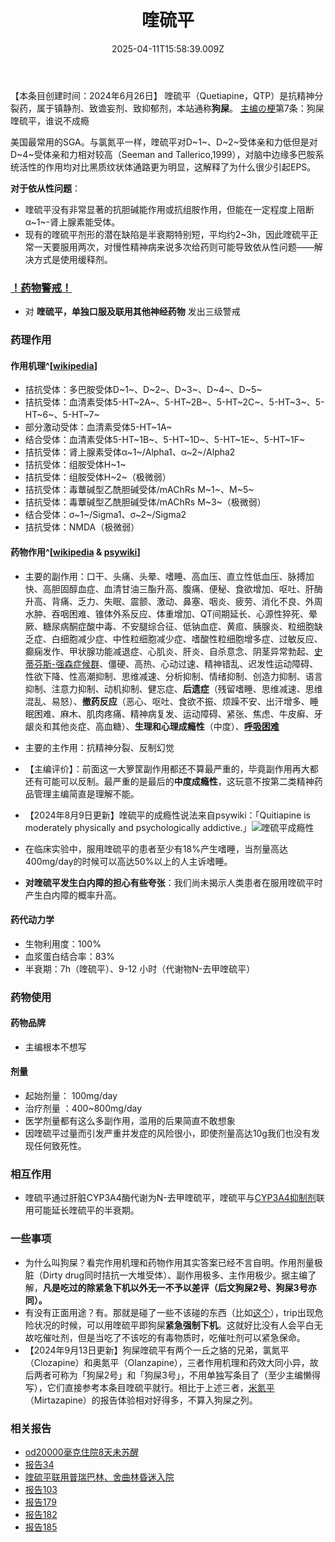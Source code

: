 ﻿---
title: 喹硫平
description: 
published: true
date: 2025-04-11T15:58:39.009Z
tags: 
editor: markdown
dateCreated: 2025-04-12T10:05:12.112Z
---

【本条目创建时间：2024年6月26日】
喹硫平（Quetiapine，QTP）是抗精神分裂药，属于镇静剂、致谵妄剂、致抑郁剂，本站通称**狗屎**。
[主编の梗](/%E7%B4%A2%E5%BC%95/#%E7%AC%94%E8%80%85%E3%81%AE%E6%A2%97)第7条：狗屎喹硫平，谁说不成瘾

美国最常用的SGA。与氯氮平一样，喹硫平对D~1~、D~2~受体亲和力低但是对D~4~受体亲和力相对较高（Seeman and Tallerico,1999），对脑中边缘多巴胺系统活性的作用均对比黑质纹状体通路更为明显，这解释了为什么很少引起EPS。

**对于依从性问题**：
- 喹硫平没有非常显著的抗胆碱能作用或抗组胺作用，但能在一定程度上阻断α~1~-肾上腺素能受体。
- 现有的喹硫平剂形的潜在缺陷是半衰期特别短，平均约2~3h，因此喹硫平正常一天要服用两次，对慢性精神病来说多次给药则可能导致依从性问题——解决方式是使用缓释剂。
### [！药物警戒！](/drug/%E8%8D%AF%E7%89%A9%E8%AD%A6%E6%88%92/)
- 对 **喹硫平，单独口服及联用其他神经药物** 发出三级警戒
### 药理作用
#### 作用机理^[[wikipedia](https://en.wikipedia.org/wiki/Quetiapine#Pharmacodynamics)]
- 拮抗受体：多巴胺受体D~1~、D~2~、D~3~、D~4~、D~5~ 
- 拮抗受体：血清素受体5-HT~2A~、5-HT~2B~、5-HT~2C~、5-HT~3~、5-HT~6~、5-HT~7~
- 部分激动受体：血清素受体5-HT~1A~
- 结合受体：血清素受体5-HT~1B~、5-HT~1D~、5-HT~1E~、5-HT~1F~
- 拮抗受体：肾上腺素受体α~1~/Alpha1、α~2~/Alpha2
- 拮抗受体：组胺受体H~1~
- 拮抗受体：组胺受体H~2~（极微弱）
- 拮抗受体：毒蕈碱型乙酰胆碱受体/mAChRs M~1~、M~5~
- 拮抗受体：毒蕈碱型乙酰胆碱受体/mAChRs M~3~（极微弱）
- 结合受体：σ~1~/Sigma1、σ~2~/Sigma2
- 拮抗受体：NMDA（极微弱）


#### 药物作用^[[wikipedia](https://en.wikipedia.org/wiki/Quetiapine#Adverse_effects) & [psywiki](https://m.psychonautwiki.org/wiki/Quetiapine)]
- 主要的副作用：口干、头痛、头晕、嗜睡、高血压、直立性低血压、脉搏加快、高胆固醇血症、血清甘油三酯升高、腹痛、便秘、食欲增加、呕吐、肝酶升高、背痛、乏力、失眠、震颤、激动、鼻塞、咽炎、疲劳、消化不良、外周水肿、吞咽困难、锥体外系反应、体重增加、QT间期延长、心源性猝死、晕厥、糖尿病酮症酸中毒、不安腿综合征、低钠血症、黄疸、胰腺炎、粒细胞缺乏症、白细胞减少症、中性粒细胞减少症、嗜酸性粒细胞增多症、过敏反应、癫痫发作、甲状腺功能减退症、心肌炎、肝炎、自杀意念、阴茎异常勃起、[史蒂芬斯-强森症候群](https://en.wikipedia.org/wiki/Stevens%E2%80%93Johnson_syndrome)、僵硬、高热、心动过速、精神错乱、迟发性运动障碍、性欲下降、性高潮抑制、思维减速、分析抑制、情绪抑制、创造力抑制、语言抑制、注意力抑制、动机抑制、健忘症、**后遗症**（残留嗜睡、思维减速、思维混乱、易怒）、**撤药反应**（恶心、呕吐、食欲不振、烦躁不安、出汗增多、睡眠困难、麻木、肌肉疼痛、精神病复发、运动障碍、紧张、焦虑、牛皮癣、牙龈炎和其他炎症、高血糖）、**生理和心理成瘾性**（中度）、**[呼吸困难](/%E5%91%BC%E5%90%B8%E6%8A%91%E5%88%B6/)**
- 主要的主作用：抗精神分裂、反制幻觉
- 【主编评价】：前面这一大箩筐副作用都还不算最严重的，毕竟副作用再大都还有可能可以反制。最严重的是最后的**中度成瘾性**，这玩意不按第二类精神药品管理主编简直是理解不能。
- 【2024年8月9日更新】喹硫平的成瘾性说法来自psywiki：「Quitiapine is moderately physically and psychologically addictive.」![喹硫平成瘾性](/imgs/喹硫平成瘾性.png)

- 在临床实验中，服用喹硫平的患者至少有18%产生嗜睡，当剂量高达400mg/day的时候可以高达50%以上的人主诉嗜睡。
- **对喹硫平发生白内障的担心有些夸张**：我们尚未揭示人类患者在服用喹硫平时产生白内障的概率升高。
#### 药代动力学
- 生物利用度：100%
- 血浆蛋白结合率：83%
- 半衰期：7h（喹硫平）、9-12 小时（代谢物N-去甲喹硫平）
### 药物使用
#### 药物品牌
- 主编根本不想写
#### 剂量
- 起始剂量： 100mg/day
- 治疗剂量 ：400~800mg/day
- 医学剂量都有这么多副作用，滥用的后果简直不敢想象
- 因喹硫平过量而引发严重并发症的风险很小，即使剂量高达10g我们也没有发现任何致死性。
### 相互作用
- 喹硫平通过肝脏CYP3A4酶代谢为N-去甲喹硫平，喹硫平与[CYP3A4抑制剂](/t/cyp3a4抑制剂)联用可能延长喹硫平的半衰期。
### 一些事项
- 为什么叫狗屎？看完作用机理和药物作用其实答案已经不言自明。作用剂量极脏（Dirty drug同时拮抗一大堆受体）、副作用极多、主作用极少。据主编了解，**凡是吃过的除紧急下机以外无一不予以差评（后文狗屎2号、狗屎3号亦同）。**
- 有没有正面用途？有。那就是碰了一些不该碰的东西（比如[这个](/LSD)），trip出现危险状况的时候，可以用喹硫平即狗屎**紧急强制下机**。这就好比没有人会平白无故吃催吐剂，但是当吃了不该吃的有毒物质时，吃催吐剂可以紧急保命。
- 【2024年9月13日更新】狗屎喹硫平有两个一丘之貉的兄弟，氯氮平（Clozapine）和奥氮平（Olanzapine），三者作用机理和药效大同小异，故后两者可称为「狗屎2号」和「狗屎3号」，不用单独写条目了（至少主编懒得写），它们直接参考本条目喹硫平就行。相比于上述三者，[米氮平](/drug/米氮平)（Mirtazapine）的报告体验相对好得多，不算入狗屎之列。
### 相关报告
- [od20000毫克住院8天未苏醒](/%E8%8D%AF%E7%89%A9%E8%AD%A6%E6%88%92/#2024%E5%B9%B46%E6%9C%8827%E6%97%A5)
- [报告34](/report/RP034/)
- [喹硫平联用普瑞巴林、舍曲林昏迷入院](/PR80/#%E9%AB%98%E5%89%82%E9%87%8F%E5%8F%8A%E8%81%94%E7%94%A8%E5%AE%9E%E4%BE%8B)
- [报告103](/report/RP103/)
- [报告179](/report/RP179)
- [报告182](/report/RP182)
- [报告185](/report/RP185)

